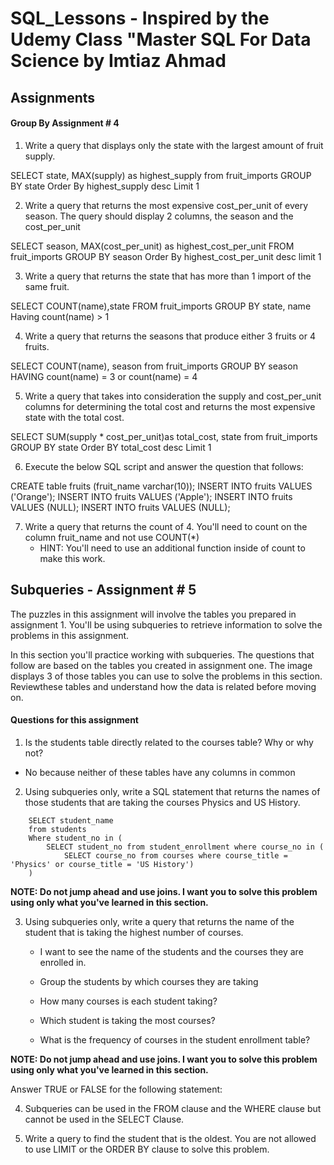 # SQL_Lessons - Inspired by the Udemy Class "Master SQL For Data Science by Imtiaz Ahmad

## Assignments

#### Group By Assignment # 4

1. Write a query that displays only the state with the largest amount of fruit supply.

SELECT state, MAX(supply) as highest_supply
from fruit_imports
GROUP BY state
Order By highest_supply desc
Limit 1



2. Write a query that returns the most expensive cost_per_unit of every season. The query should display 2 columns, the season and the cost_per_unit

SELECT season, MAX(cost_per_unit) as highest_cost_per_unit
FROM fruit_imports
GROUP BY season
Order By highest_cost_per_unit desc
limit 1


3. Write a query that returns the state that has more than 1 import of the same fruit.

SELECT COUNT(name),state
FROM fruit_imports
GROUP BY state, name
Having count(name) > 1


4. Write a query that returns the seasons that produce either 3 fruits or 4 fruits.

SELECT COUNT(name), season
from fruit_imports
GROUP BY season
HAVING count(name) = 3 or count(name) = 4


5. Write a query that takes into consideration the supply and cost_per_unit columns for determining the total cost and returns the most expensive state with the total cost.

SELECT SUM(supply * cost_per_unit)as total_cost, state
from fruit_imports
GROUP BY state
Order BY total_cost desc
Limit 1

6. Execute the below SQL script and answer the question that follows:

CREATE table fruits (fruit_name varchar(10));
INSERT INTO fruits VALUES ('Orange');
INSERT INTO fruits VALUES ('Apple');
INSERT INTO fruits VALUES (NULL);
INSERT INTO fruits VALUES (NULL);



7. Write a query that returns the count of 4. You'll need to count on the column fruit_name and not use COUNT(*)
    - HINT: You'll need to use an additional function inside of count to make this work.

## Subqueries - Assignment # 5

The puzzles in this assignment will involve the tables you prepared in assignment 1. You'll be using subqueries to retrieve information to solve the problems in this assignment.

In this section you'll practice working with subqueries. The questions that follow are based on the tables you created in assignment one. The image displays 3 of those tables you can use to solve the problems in this section. Reviewthese tables and understand how the data is related before moving on.





#### Questions for this assignment

1. Is the students table directly related to the courses table? Why or why not?

- No because neither of these tables have any columns in common


2. Using subqueries only, write a SQL statement that returns the names of those students that are taking the courses Physics and US History.

```
    SELECT student_name
    from students
    Where student_no in (
        SELECT student_no from student_enrollment where course_no in (
            SELECT course_no from courses where course_title = 'Physics' or course_title = 'US History')
    )

```

**NOTE: Do not jump ahead and use joins. I want you to solve this problem using only what you've learned in this section.**


3. Using subqueries only, write a query that returns the name of the student that is taking the highest number of courses.

    - I want to see the name of the students and the courses they are enrolled in.

    - Group the students by which courses they are taking 

    - How many courses is each student taking?

    - Which student is taking the most courses?

    - What is the frequency of courses in the student enrollment table?



**NOTE: Do not jump ahead and use joins. I want you to solve this problem using only what you've learned in this section.**


Answer TRUE or FALSE for the following statement:

4. Subqueries can be used in the FROM clause and the WHERE clause but cannot be used in the SELECT Clause.



5. Write a query to find the student that is the oldest. You are not allowed to use LIMIT or the ORDER BY clause to solve this problem.

